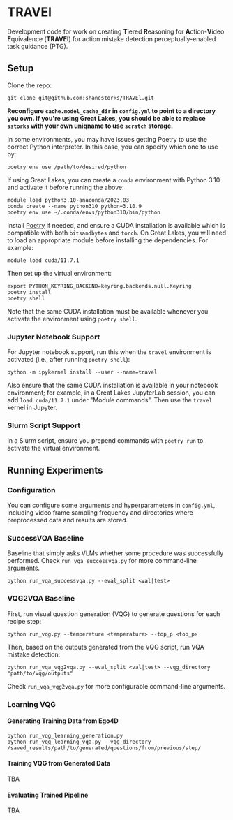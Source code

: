 # TRAVEl

Development code for work on creating **T**iered **R**easoning for **A**ction-**V**ideo **E**quiva**l**ence (**TRAVEl**) for action mistake detection perceptually-enabled task guidance (PTG).

## Setup

Clone the repo:

```
git clone git@github.com:shanestorks/TRAVEl.git
```

**Reconfigure `cache.model_cache_dir` in `config.yml` to point to a directory you own. If you're using Great Lakes, you should be able to replace `sstorks` with your own uniqname to use `scratch` storage.**

In some environments, you may have issues getting Poetry to use the correct Python interpreter. In this case, you can specify which one to use by:

```
poetry env use /path/to/desired/python
```

If using Great Lakes, you can create a `conda` environment with Python 3.10 and activate it before running the above:

```
module load python3.10-anaconda/2023.03
conda create --name python310 python=3.10.9
poetry env use ~/.conda/envs/python310/bin/python
```

Install [Poetry](https://python-poetry.org/docs/#installing-with-the-official-installer) if needed, and ensure a CUDA installation is available which is compatible with both `bitsandbytes` and `torch`. On Great Lakes, you will need to load an appropriate module before installing the dependencies. For example:

```
module load cuda/11.7.1
```

Then set up the virtual environment:

```
export PYTHON_KEYRING_BACKEND=keyring.backends.null.Keyring
poetry install
poetry shell
```

Note that the same CUDA installation must be available whenever you activate the environment using `poetry shell`.

### Jupyter Notebook Support

For Jupyter notebook support, run this when the `travel` environment is activated (i.e., after running `poetry shell`):

```
python -m ipykernel install --user --name=travel
```

Also ensure that the same CUDA installation is available in your notebook environment; for example, in a Great Lakes JupyterLab session, you can add `load cuda/11.7.1` under "Module commands". Then use the `travel` kernel in Jupyter.

### Slurm Script Support

In a Slurm script, ensure you prepend commands with `poetry run` to activate the virtual environment.

## Running Experiments

### Configuration

You can configure some arguments and hyperparameters in `config.yml`, including video frame sampling frequency and directories where preprocessed data and results are stored.

### SuccessVQA Baseline

Baseline that simply asks VLMs whether some procedure was successfully performed. Check `run_vqa_successvqa.py` for more command-line arguments.

```
python run_vqa_successvqa.py --eval_split <val|test>
```

### VQG2VQA Baseline

First, run visual question generation (VQG) to generate questions for each recipe step:

```
python run_vqg.py --temperature <temperature> --top_p <top_p>
```

Then, based on the outputs generated from the VQG script, run VQA mistake detection:

```
python run_vqa_vqg2vqa.py --eval_split <val|test> --vqg_directory "path/to/vqg/outputs"
```

Check `run_vqa_vqg2vqa.py` for more configurable command-line arguments.

### Learning VQG

#### Generating Training Data from Ego4D
```
python run_vqg_learning_generation.py
python run_vqg_learning_vqa.py --vqg_directory /saved_results/path/to/generated/questions/from/previous/step/
```

#### Training VQG from Generated Data

TBA

#### Evaluating Trained Pipeline

TBA